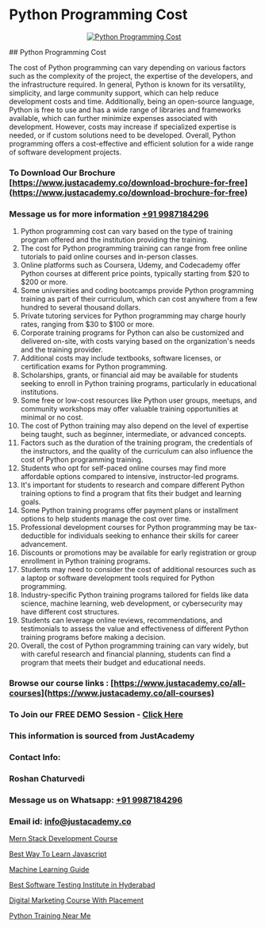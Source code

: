 # Python Programming Cost

<p align="center">
  <a href="https://justacademy.co/course-detail/python-training">
    <img src="https://justacademy.co/storage2/course_image/1709713400_course_image.webp" alt="Python Programming Cost">
  </a>
</p>
## Python Programming Cost

The cost of Python programming can vary depending on various factors such as the complexity of the project, the expertise of the developers, and the infrastructure required. In general, Python is known for its versatility, simplicity, and large community support, which can help reduce development costs and time. Additionally, being an open-source language, Python is free to use and has a wide range of libraries and frameworks available, which can further minimize expenses associated with development. However, costs may increase if specialized expertise is needed, or if custom solutions need to be developed. Overall, Python programming offers a cost-effective and efficient solution for a wide range of software development projects.
### To Download Our Brochure [https://www.justacademy.co/download-brochure-for-free](https://www.justacademy.co/download-brochure-for-free)
### Message us for more information [+91 9987184296](https://api.whatsapp.com/send?phone=919987184296)
1) Python programming cost can vary based on the type of training program offered and the institution providing the training.
2) The cost for Python programming training can range from free online tutorials to paid online courses and in-person classes.
3) Online platforms such as Coursera, Udemy, and Codecademy offer Python courses at different price points, typically starting from $20 to $200 or more.
4) Some universities and coding bootcamps provide Python programming training as part of their curriculum, which can cost anywhere from a few hundred to several thousand dollars.
5) Private tutoring services for Python programming may charge hourly rates, ranging from $30 to $100 or more.
6) Corporate training programs for Python can also be customized and delivered on-site, with costs varying based on the organization's needs and the training provider.
7) Additional costs may include textbooks, software licenses, or certification exams for Python programming.
8) Scholarships, grants, or financial aid may be available for students seeking to enroll in Python training programs, particularly in educational institutions.
9) Some free or low-cost resources like Python user groups, meetups, and community workshops may offer valuable training opportunities at minimal or no cost.
10) The cost of Python training may also depend on the level of expertise being taught, such as beginner, intermediate, or advanced concepts.
11) Factors such as the duration of the training program, the credentials of the instructors, and the quality of the curriculum can also influence the cost of Python programming training.
12) Students who opt for self-paced online courses may find more affordable options compared to intensive, instructor-led programs.
13) It's important for students to research and compare different Python training options to find a program that fits their budget and learning goals.
14) Some Python training programs offer payment plans or installment options to help students manage the cost over time.
15) Professional development courses for Python programming may be tax-deductible for individuals seeking to enhance their skills for career advancement.
16) Discounts or promotions may be available for early registration or group enrollment in Python training programs.
17) Students may need to consider the cost of additional resources such as a laptop or software development tools required for Python programming.
18) Industry-specific Python training programs tailored for fields like data science, machine learning, web development, or cybersecurity may have different cost structures.
19) Students can leverage online reviews, recommendations, and testimonials to assess the value and effectiveness of different Python training programs before making a decision.
20) Overall, the cost of Python programming training can vary widely, but with careful research and financial planning, students can find a program that meets their budget and educational needs.

### Browse our course links : [https://www.justacademy.co/all-courses](https://www.justacademy.co/all-courses) 
### To Join our FREE DEMO Session - [Click Here](https://www.justacademy.co/register-for-course-demo)


### This information is sourced from JustAcademy
### Contact Info:
### Roshan Chaturvedi
### Message us on Whatsapp: [+91 9987184296](https://api.whatsapp.com/send?phone=919987184296)
### Email id: [info@justacademy.co](mailto:info@justacademy.co)
                
[Mern Stack Development Course](https://www.linkedin.com/pulse/mern-stack-development-course-justacademy-boston-adq8c/)

[Best Way To Learn Javascript](https://www.linkedin.com/pulse/best-way-learn-javascript-justacademy-pune-sthsc?trackingId=Iwh7rOvwRZImPHSnzk6XoA%3D%3D&lipi=urn%3Ali%3Apage%3Ad_flagship3_company_admin%3BXS20KxDuR2OiZGdryJTcxQ%3D%3D)

[Machine Learning Guide](https://medium.com/@kamblerajas684/machine-learning-guide-4edb132e17e1)

[Best Software Testing Institute in Hyderabad](https://medium.com/@namusn/best-software-testing-institute-in-hyderabad-9e27cb23240b)

[Digital Marketing Course With Placement](https://justacademyin.github.io/justacademy/digital-marketing-course-with-placement)

[Python Training Near Me](https://justacademyin.github.io/justacademy/python-training-near-me)

